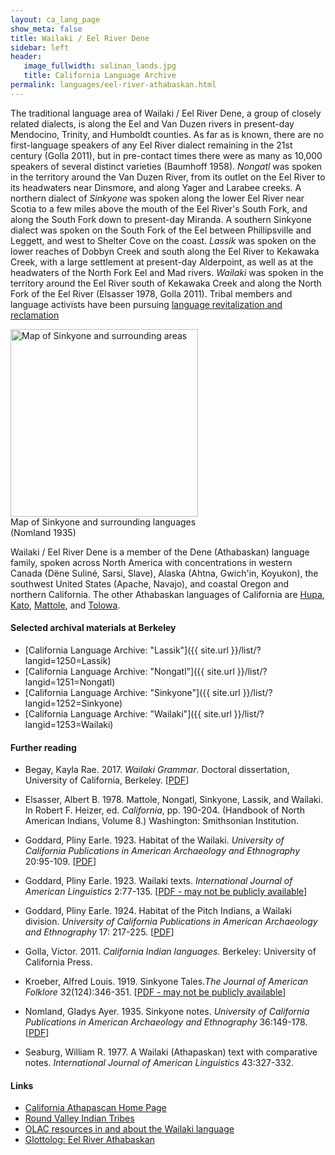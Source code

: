 ```yaml
---
layout: ca_lang_page
show_meta: false
title: Wailaki / Eel River Dene
sidebar: left
header:
   image_fullwidth: salinan_lands.jpg
   title: California Language Archive
permalink: languages/eel-river-athabaskan.html
---
```


The traditional language area of Wailaki / Eel River Dene, a group of closely related dialects, is along the Eel and Van Duzen rivers in present-day Mendocino, Trinity, and Humboldt counties. As far as is known, there are no first-language speakers of any Eel River dialect remaining in the 21st century (Golla 2011), but in pre-contact times there were as many as 10,000 speakers of several distinct varieties (Baumhoff 1958). *Nongatl* was spoken in the territory around the Van Duzen River, from its outlet on the Eel River to its headwaters near Dinsmore, and along Yager and Larabee creeks. A northern dialect of *Sinkyone* was spoken along the lower Eel River near Scotia to a few miles above the mouth of the Eel River's South Fork, and along the South Fork down to present-day Miranda. A southern Sinkyone dialect was spoken on the South Fork of the Eel between Phillipsville and Leggett, and west to Shelter Cove on the coast. *Lassik* was spoken on the lower reaches of Dobbyn Creek and south along the Eel River to Kekawaka Creek, with a large settlement at present-day Alderpoint, as well as at the headwaters of the North Fork Eel and Mad rivers. *Wailaki* was spoken in the territory around the Eel River south of Kekawaka Creek and along the North Fork of the Eel River (Elsasser 1978, Golla 2011). Tribal members and language activists have been pursuing [language revitalization and reclamation](https://www.turtlenodes.com/calath/index.html)

<div class="image fit right" style="width: 300px;">
<a href="https://berkeley.box.com/v/sinkyone-language-map"><img alt="Map of Sinkyone and surrounding areas" src="{{ site.urlimg }}sinkyone-language-map-small.jpg" width="300px"/></a>
<div class="caption">
Map of Sinkyone and surrounding languages (Nomland 1935)
</div>
</div>

Wailaki / Eel River Dene is a member of the Dene (Athabaskan) language family, spoken across North America with concentrations in western Canada (Dëne Suliné, Sarsi, Slave), Alaska (Ahtna, Gwich'in, Koyukon), the southwest United States (Apache, Navajo), and coastal Oregon and northern California. The other Athabaskan languages of California are [Hupa](hupa.html), [Kato](kato.html), [Mattole](mattole.html), and [Tolowa](tolowa.html).

#### Selected archival materials at Berkeley

* [California Language Archive: "Lassik"]({{ site.url }}/list/?langid=1250=Lassik)
* [California Language Archive: "Nongatl"]({{ site.url }}/list/?langid=1251=Nongatl)
* [California Language Archive: "Sinkyone"]({{ site.url }}/list/?langid=1252=Sinkyone)
* [California Language Archive: "Wailaki"]({{ site.url }}/list/?langid=1253=Wailaki)

#### Further reading

* Begay, Kayla Rae. 2017. *Wailaki Grammar*. Doctoral dissertation, University of California, Berkeley. [[PDF](https://escholarship.org/uc/item/3np1t75w)]
* Elsasser, Albert B. 1978. Mattole, Nongatl, Sinkyone, Lassik, and Wailaki. In Robert F. Heizer, ed. *California*, pp. 190-204. (Handbook of North American Indians, Volume 8.) Washington: Smithsonian Institution.
* Goddard, Pliny Earle. 1923. Habitat of the Wailaki. *University of California Publications in American Archaeology and Ethnography* 20:95-109. [[PDF](http://digitalassets.lib.berkeley.edu/anthpubs/ucb/text/ucp020-007.pdf)]
* Goddard, Pliny Earle. 1923. Wailaki texts. *International Journal of American Linguistics* 2:77-135. [[PDF - may not be publicly available](https://www.jstor.org/stable/1263274?seq=1#metadata_info_tab_contents)]
* Goddard, Pliny Earle. 1924. Habitat of the Pitch Indians, a Wailaki division. *University of California Publications in American Archaeology and Ethnography* 17: 217-225. [[PDF](http://digitalassets.lib.berkeley.edu/anthpubs/ucb/text/ucp017-005.pdf)]
* Golla, Victor. 2011. *California Indian languages.* Berkeley: University of California Press.
* Kroeber, Alfred Louis. 1919. Sinkyone Tales.*The Journal of American Folklore* 32(124):346-351. [[PDF - may not be publicly available](https://www.jstor.org/stable/534986?seq=1#metadata_info_tab_contents)]
* Nomland, Gladys Ayer. 1935. Sinkyone notes. *University of California Publications in American Archaeology and Ethnography* 36:149-178. [[PDF](http://digitalassets.lib.berkeley.edu/anthpubs/ucb/text/ucp036-003.pdf)]

* Seaburg, William R. 1977. A Wailaki (Athapaskan) text with comparative notes. *International Journal of American Linguistics* 43:327-332.

#### Links

* [California Athapascan Home Page](https://www.turtlenodes.com/calath/index.html)
* [Round Valley Indian Tribes](http://www.rvit.org/)
* [OLAC resources in and about the Wailaki language](http://www.language-archives.org/language/wlk)
* [Glottolog: Eel River Athabaskan](https://glottolog.org/resource/languoid/id/wail1244)

